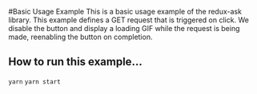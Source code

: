 #Basic Usage Example
This is a basic usage example of the redux-ask library.
This example defines a GET request that is triggered on click. We disable the button and display a loading GIF while the request is being made, reenabling the button on completion.

## How to run this example...
`yarn`
`yarn start`
